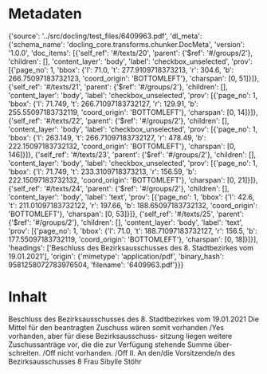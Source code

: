 # Metadaten
{'source': '../src/docling/test_files/6409963.pdf', 'dl_meta': {'schema_name': 'docling_core.transforms.chunker.DocMeta', 'version': '1.0.0', 'doc_items': [{'self_ref': '#/texts/20', 'parent': {'$ref': '#/groups/2'}, 'children': [], 'content_layer': 'body', 'label': 'checkbox_unselected', 'prov': [{'page_no': 1, 'bbox': {'l': 71.0, 't': 277.9109718373213, 'r': 304.6, 'b': 266.75097183732123, 'coord_origin': 'BOTTOMLEFT'}, 'charspan': [0, 51]}]}, {'self_ref': '#/texts/21', 'parent': {'$ref': '#/groups/2'}, 'children': [], 'content_layer': 'body', 'label': 'checkbox_unselected', 'prov': [{'page_no': 1, 'bbox': {'l': 71.749, 't': 266.71097183732127, 'r': 129.91, 'b': 255.55097183732119, 'coord_origin': 'BOTTOMLEFT'}, 'charspan': [0, 14]}]}, {'self_ref': '#/texts/22', 'parent': {'$ref': '#/groups/2'}, 'children': [], 'content_layer': 'body', 'label': 'checkbox_unselected', 'prov': [{'page_no': 1, 'bbox': {'l': 263.149, 't': 266.71097183732127, 'r': 478.49, 'b': 222.15097183732132, 'coord_origin': 'BOTTOMLEFT'}, 'charspan': [0, 146]}]}, {'self_ref': '#/texts/23', 'parent': {'$ref': '#/groups/2'}, 'children': [], 'content_layer': 'body', 'label': 'checkbox_unselected', 'prov': [{'page_no': 1, 'bbox': {'l': 71.749, 't': 233.3109718373213, 'r': 156.59, 'b': 222.15097183732132, 'coord_origin': 'BOTTOMLEFT'}, 'charspan': [0, 21]}]}, {'self_ref': '#/texts/24', 'parent': {'$ref': '#/groups/2'}, 'children': [], 'content_layer': 'body', 'label': 'text', 'prov': [{'page_no': 1, 'bbox': {'l': 42.6, 't': 211.01097183732122, 'r': 197.66, 'b': 188.65097183732132, 'coord_origin': 'BOTTOMLEFT'}, 'charspan': [0, 53]}]}, {'self_ref': '#/texts/25', 'parent': {'$ref': '#/groups/2'}, 'children': [], 'content_layer': 'body', 'label': 'text', 'prov': [{'page_no': 1, 'bbox': {'l': 71.0, 't': 188.71097183732127, 'r': 156.5, 'b': 177.55097183732119, 'coord_origin': 'BOTTOMLEFT'}, 'charspan': [0, 18]}]}], 'headings': ['Beschluss des Bezirksausschusses des 8. Stadtbezirkes vom 19.01.2021'], 'origin': {'mimetype': 'application/pdf', 'binary_hash': 9581258072783976504, 'filename': '6409963.pdf'}}}

# Inhalt
Beschluss des Bezirksausschusses des 8. Stadtbezirkes vom 19.01.2021
Die Mittel für den beantragten Zuschuss wären somit
vorhanden /Yes
vorhanden, aber für diese Bezirksausschuss- sitzung liegen weitere Zuschussanträge vor, die die zur Verfügung stehende Summe über- schreiten. /Off
nicht vorhanden. /Off
II. An den/die Vorsitzende/n des Bezirksausschusses 8
Frau Sibylle Stöhr